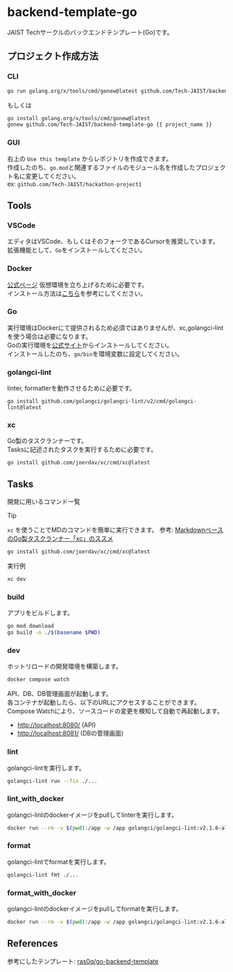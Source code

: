# backend-template-go
JAIST Techサークルのバックエンドテンプレート(Go)です。  

## プロジェクト作成方法
### CLI
```sh
go run golang.org/x/tools/cmd/gonew@latest github.com/Tech-JAIST/backend-template-go {{ project_name }}
```
もしくは  
```sh
go install golang.org/x/tools/cmd/gonew@latest
gonew github.com/Tech-JAIST/backend-template-go {{ project_name }}
```

### GUI
右上の `Use this template` からレポジトリを作成できます。  
作成したのち、`go.mod`と関連するファイルのモジュール名を作成したプロジェクト名に変更してください。  
ex: `github.com/Tech-JAIST/hackathon-project1`

## Tools
### VSCode
エディタはVSCode、もしくはそのフォークであるCursorを推奨しています。  
拡張機能として、`Go`をインストールしてください。  

### Docker
[公式ページ](https://www.docker.com/)
仮想環境を立ち上げるために必要です。  
インストール方法は[こちら](docs/docker.md)を参考にしてください。  

### Go
実行環境はDockerにて提供されるため必須ではありませんが、xc,golangci-lintを使う場合は必要になります。  
Goの実行環境を[公式サイト](https://go.dev/doc/install)からインストールしてください。  
インストールしたのち、`go/bin`を環境変数に設定してください。  

### golangci-lint
linter, formatterを動作させるために必要です。  
```
go install github.com/golangci/golangci-lint/v2/cmd/golangci-lint@latest
```

### xc
Go製のタスクランナーです。  
Tasksに記述されたタスクを実行するために必要です。  
```
go install github.com/joerdav/xc/cmd/xc@latest
```

## Tasks

開発に用いるコマンド一覧  

> [!TIP]
> `xc` を使うことでMDのコマンドを簡単に実行できます。
> 参考: [MarkdownベースのGo製タスクランナー「xc」のススメ](https://zenn.dev/trap/articles/af32614c07214d)
>
> ```sh
> go install github.com/joerdav/xc/cmd/xc@latest
> ```
>
> 実行例
> ```sh
> xc dev
> ```

### build

アプリをビルドします。  

```sh
go mod download
go build -o ./$(basename $PWD)
```

### dev

ホットリロードの開発環境を構築します。  

```sh
docker compose watch
```

API、DB、DB管理画面が起動します。  
各コンテナが起動したら、以下のURLにアクセスすることができます。  
Compose Watchにより、ソースコードの変更を検知して自動で再起動します。  

- <http://localhost:8080/> (API)
- <http://localhost:8081/> (DBの管理画面)

### lint

golangci-lintを実行します。  

```sh
golangci-lint run --fix ./...
```

### lint_with_docker

golangci-lintのdockerイメージをpullしてlinterを実行します。  

```sh
docker run --rm -v $(pwd):/app -w /app golangci/golangci-lint:v2.1.6-alpine golangci-lint run --fix ./...
```

### format

golangci-lintでformatを実行します。  

```sh
golangci-lint fmt ./...
```

### format_with_docker

golangci-lintのdockerイメージをpullしてformatを実行します。  

```sh
docker run --rm -v $(pwd):/app -w /app golangci/golangci-lint:v2.1.6-alpine golangci-lint fmt ./...
```

## References
参考にしたテンプレート: [ras0q/go-backend-template](https://github.com/ras0q/go-backend-template/tree/main)